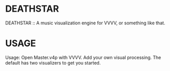 DEATHSTAR
=========
DEATHSTAR :: A music visualization engine for VVVV, or something like that.

USAGE
=====

Usage: Open Master.v4p with VVVV.  Add your own visual processing.  The default has two visualizers to get you started.
